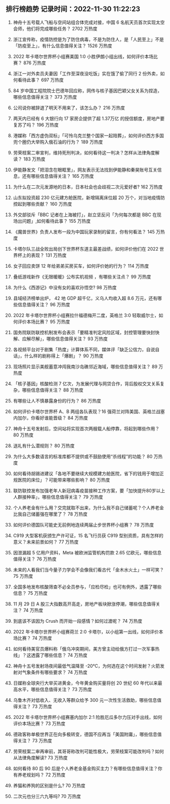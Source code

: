 
## 排行榜趋势 记录时间：2022-11-30 11:22:23
  
  1. 神舟十五号载人飞船与空间站组合体完成对接，中国 6 名航天员首次实现太空会师，他们将完成哪些任务？ 2702 万热度
    
  2. 浙江宣传称，疫情防控是为了防住病毒，不是为防住人，是「人民至上」不是「防疫至上」，有什么信息值得关注？ 1526 万热度
    
  3. 2022 年卡塔尔世界杯小组赛美国 1:0 小胜伊朗小组出线，如何评价本场比赛？ 876 万热度
    
  4. 浙江一对外卖员夫妻因「工作至深夜没吃饭」实在饿了偷了同行 2 份外卖，如何看待此事？ 697 万热度
    
  5. 84 岁中国工程院院士巴德年回应称，网传与核子基因巴颖父女关系为捏造，哪些信息值得关注？ 373 万热度
    
  6. 公司说你被辞退了明天不用来了，该怎么办？ 216 万热度
    
  7. 两天内已经有 6 大银行向 17 家房企提供了超 1.37万亿 的授信额度，房地产要复苏了吗？ 196 万热度
    
  8. 港媒称「西方虚伪双标」「可怜乌克兰整个国家一起陪葬」，如何评价西方多国兜个圈仍大举购入俄石油的行为？ 189 万热度
    
  9. 劳荣枝案二审宣判，维持死刑判决，如何看待这一判决？怎样从法律角度解读？ 183 万热度
    
  10. 伊能静发文「把泪含在眼眶里」，网友表示无法找到伊能静和秦昊账号互关信息，还有哪些信息值得关注？ 165 万热度
    
  11. 为什么在二次元发源地的日本，日本社会也会歧视二次元爱好者? 162 万热度
    
  12. 山东拟投资超 230 亿元建方舱医院，新增隔离床位超 20 万个，对当地疫情防控起到哪些贡献？ 160 万热度
    
  13. 外交部驳斥「BBC 记者在上海被打」，赵立坚反问「为何每次都是 BBC 在现场出问题」,如何看待此事？ 155 万热度
    
  14. 《魔兽世界》负责人发布一段为中国玩家录制的留言，你有何看法？ 145 万热度
    
  15. 卡塔尔队三战全败出局创下世界杯东道主最差战绩，如何评价他们在 2022 世界杯上的表现？ 131 万热度
    
  16. 女子回应卖饼 12 年给弟弟买房买车，如何评价她的行为？ 114 万热度
    
  17. 叠纸游戏新作《无限暖暖》公布实机视频 ，有哪些关注点？ 99 万热度
    
  18. 为什么《西游记》中没有女的喜欢孙悟空? 98 万热度
    
  19. 县域经济榜单出炉， 42 地 GDP 超千亿，义乌人均收入超 8.6 万元，还有哪些信息值得关注？ 96 万热度
    
  20. 2022 年卡塔尔世界杯小组赛拉什福德梅开二度，英格兰 3:0 轻取威尔士，如何评价本场比赛？ 95 万热度
    
  21. 国务院联防联控机制发布会表示「要精准判定风险区域，封控管理要快封快解、应解尽解」，哪些信息值得关注？ 93 万热度
    
  22. 各视频平台对于剧集「热度」计算体系不同，媒体评「缺乏公信力，自说自话」，什么样的剧称得上「爆剧」？ 90 万热度
    
  23. 现场照片显示美舰蓄意冲闯我南沙岛礁邻近海域，哪些信息值得关注？ 89 万热度
    
  24. 「核子基因」核酸检测 7 亿次，为发展代理与网贷合作，背后股权交叉关系复杂，哪些信息值得关注？ 88 万热度
    
  25. 有哪些让人不慎暴露身份的行为？ 86 万热度
    
  26. 如何评价卡塔尔世界杯 A、B 两组各队表现？16 强荷兰对阵美国、英格兰战塞内加尔，你看好谁能晋级？ 84 万热度
    
  27. 神舟十五号发射后，空间站将实现首次两艘载人船停靠，将起到哪些作用？ 80 万热度
    
  28. 送礼有什么潜规则？ 80 万热度
    
  29. 为什么大多数语言的标准库都不提供或不鼓励使用“杀线程”的功能？ 80 万热度
    
  30. 如何看待胡锡进建议「各地不要继续大规模建方舱医院，省下的钱用于增加正规医院的床位」？可能带来哪些影响？ 80 万热度
    
  31. 联防联控发布加强老年人新冠病毒疫苗接种工作方案，要「加快提升80岁以上人群接种率」，哪些信息值得关注？ 79 万热度
    
  32. 个人养老金有什么用？交完就取不出来，为什么我不自己储蓄呢？个人养老金比我自己储蓄强在哪里了？ 78 万热度
    
  33. 如何评价德国队可能史无前例地连续两届止步世界杯小组赛？ 78 万热度
    
  34. C919 大型客机获颁生产许可证，15 名飞行员获 C919 型别资质，具有怎样的意义？未来前景如何？ 77 万热度
    
  35. 因泄漏超 5 亿用户资料，Meta 被欧洲监管机构罚款 2.65 亿欧元，哪些信息值得关注？ 76 万热度
    
  36. 未来的人看我们当今量子力学会不会像我们看古代「金木水火土」一样可笑？ 75 万热度
    
  37. 全国多地发布核酸筛查不必全员参与，「应检尽检」也可有例外，透露了哪些信息？ 75 万热度
    
  38. 11 月 29 日 A 股三大指数高开高走，房地产板块掀涨停潮，哪些信息值得关注？ 74 万热度
    
  39. 到底该不该因为 Crush 而开始一段感情？如何过渡呢？ 74 万热度
    
  40. 2022 年卡塔尔世界杯小组赛荷兰 2:0 卡塔尔，以小组第一出线，如何评价本场比赛？ 74 万热度
    
  41. 如何看待美官员爆料称「俄乌冲突期间，美方曾主动给俄方打过一次军事热线」？这透露了哪些信息？ 74 万热度
    
  42. 神舟十五号发射场夜间最低气温降至 -20℃，为何选在这个时间发射？火箭发射对气象条件有哪些要求？ 74 万热度
    
  43. 日媒称全球央行大举买进黄金，今年黄金购买量将创 20 世纪 60 年代以来最高水平，哪些信息值得关注？ 73 万热度
    
  44. 乌鲁木齐对低收入、无收入等群众给予 300 元一次性生活救助，哪些信息值得关注？ 73 万热度
    
  45. 2022 年卡塔尔世界杯小组赛塞内加尔 2:1 险胜厄瓜多尔力压对手出线，如何评价本场比赛？ 73 万热度
    
  46. 德政客称单极世界正在向多极转变，德国不应再当「美国附庸」，哪些信息值得关注？ 73 万热度
    
  47. 劳荣枝案二审再审前，其哥哥称改判可能性极大，劳荣枝案可能改判吗？如何从法律角度解读? 73 万热度
    
  48. 如何看待 80 后 90 后是个人养老金基金购买主力？有哪些信息值得关注？你有养老规划吗？ 72 万热度
    
  49. 养猫和养狗的区别是什么? 70 万热度
    
  50. 二次元也分三六九等吗? 70 万热度
    